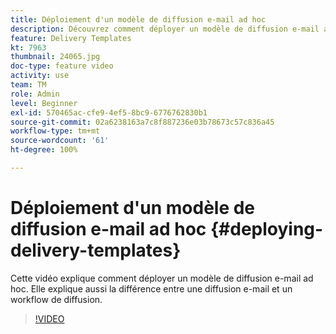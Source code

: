 ```yaml
---
title: Déploiement d'un modèle de diffusion e-mail ad hoc
description: Découvrez comment déployer un modèle de diffusion e-mail ad hoc et quelle est la différence entre une diffusion e-mail et un workflow de diffusion.
feature: Delivery Templates
kt: 7963
thumbnail: 24065.jpg
doc-type: feature video
activity: use
team: TM
role: Admin
level: Beginner
exl-id: 570465ac-cfe9-4ef5-8bc9-6776762830b1
source-git-commit: 02a6238163a7c8f887236e03b78673c57c836a45
workflow-type: tm+mt
source-wordcount: '61'
ht-degree: 100%

---
```


# Déploiement d&#39;un modèle de diffusion e-mail ad hoc {#deploying-delivery-templates}

Cette vidéo explique comment déployer un modèle de diffusion e-mail ad hoc. Elle explique aussi la différence entre une diffusion e-mail et un workflow de diffusion.

>[!VIDEO](https://video.tv.adobe.com/v/24065?quality=12)
